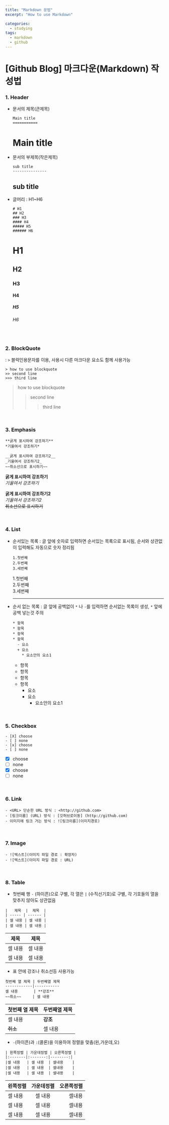 ```yaml
---
title: "Markdown 문법"
excerpt: "How to use Markdown"

categories:
  - studying
tags:
  - markdown
  - github
---
```


[Github Blog] 마크다운(Markdown) 작성법
===================================

### 1. Header

* 문서의 제목(큰제목)
  
  ```
  Main title
  ===========
  ```
  
  Main title
  ============
  
* 문서의 부제목(작은제목)
  
   ```
   sub title
   ---------------
   ```
   
   sub title
   ------------
   
* 글머리 : H1~H6

  ```
  # H1
  ## H2
  ### H3
  #### H4
  ##### H5
  ###### H6
  ```
  
  # H1
  ## H2
  ### H3
  #### H4
  ##### H5
  ###### H6
  
&nbsp;  
### 2. BlockQuote
: `>`  블럭인용문자를 이용, 사용시 다른 마크다운 요소도 함께 사용가능

  ```
  > how to use blockquote
  >> second line
  >>> third line
  ```
  
  > how to use blockquote
  >> second line
  >>> third line
  
&nbsp;
### 3. Emphasis
  
  ```
  **굵게 표시하여 강조하기**
  *기울여서 강조하기*
  
  __굵게 표시하여 강조하기2__
  _기울여서 강조하기2_
  ~~취소선으로 표시하기~~
  ```
  
  **굵게 표시하여 강조하기**  
  *기울여서 강조하기*  
  
  __굵게 표시하여 강조하기2__  
  _기울여서 강조하기2_  
  ~~취소선으로 표시하기~~
  
  
&nbsp;
### 4. List

* 순서있는 목록 : 글 앞에 숫자로 입력하면 순서있는 목록으로 표시됨, 순서와 상관없이 입력해도 자동으로 숫자 정리됨
  
  ```
  1.첫번째
  2.두번째
  3.세번째
  ```
  
  1.첫번째  
  2.두번째  
  3.세번째  
  
  ---
  
* 순서 없는 목록 : 글 앞에 공백없이 `*` 나 `-`를 입력하면 순서없는 목록이 생성, `*` 앞에 공백 넣는것 주의

  ```
  * 항목
  * 항목
  * 항목
  * 항목
    - 요소
    + 요소
      * 요소안의 요소1
  ```
  
  * 항목
  * 항목
  * 항목
  * 항목
    - 요소
    + 요소
      * 요소안의 요소1
      

&nbsp;
### 5. Checkbox
  ```
  - [X] choose
  - [ ] none
  - [x] choose
  - [ ] none
  ```
  
  - [X] choose
  - [ ] none
  - [x] choose
  - [ ] none

&nbsp;
### 6. Link

  ```
  - <URL> 단순한 URL 방식 : <http://github.com>
  - [링크이름] (URL) 방식 : [깃허브로이동] (http://github.com)
  - 이미지에 링크 거는 방식 : ![링크이름](이미지경로)
  ```
  
&nbsp;
### 7. Image

  ```
  - ![텍스트](이미지 파일 경로 : 확장자)
  - ![텍스트](이미지 파일 경로 : URL)
  ```
  
&nbsp;
### 8. Table

  - 첫번째 행 `-` (하이픈)으로 구별, 각 열은 `|` (수직선기호)로 구별, 각 기호들의 열을 맞추지 않아도 상관없음
  
  ```
  |   제목  |  제목  | 
  | ----- | ------ |
  | 셀 내용 | 셀 내용 |
  | 셀 내용 | 셀 내용 |
  ```
  
  |   제목  |  제목  | 
  | ----- | ------ |
  | 셀 내용 | 셀 내용 |
  | 셀 내용 | 셀 내용 |
  
  
  - 표 안에 강조나 취소선등 사용가능
  
  ```
  첫번째 열 제목 | 두번째열 제목 
  ------------|-----------
  셀 내용       | **강조**
  ~~취소~~     | 셀 내용
  ```
  
  첫번째 열 제목 | 두번째열 제목 
  ------------|-----------
  셀 내용       | **강조**
  ~~취소~~     | 셀 내용
  
  - `-`(하이픈)과 `:`(콜론)을 이용하여 정렬을 맞춤(왼,가운데,오)
  
  ```
  | 왼쪽정렬 | 가운데정렬 | 오른쪽정렬 | 
  |:-------|:-------:|--------:|
  |셀 내용   | 셀 내용  | 셀내용    |
  |셀 내용   | 셀 내용  | 셀내용    |
  |셀 내용   | 셀 내용  | 셀내용    |
  
  ```
  
  | 왼쪽정렬 | 가운데정렬 | 오른쪽정렬 | 
  |:-------|:-------:|--------:|
  |셀 내용   | 셀 내용  | 셀내용    |
  |셀 내용   | 셀 내용  | 셀내용    |
  |셀 내용   | 셀 내용  | 셀내용    |
  





 
 
  
 
    
  
  











